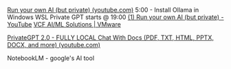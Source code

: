 [Run your own AI (but private) (youtube.com)](https://www.youtube.com/watch?v=WxYC9-hBM_g)
5:00 - Install Ollama in Windows WSL
Private GPT starts @ 19:00
[(1) Run your own AI (but private) - YouTube](https://www.youtube.com/watch?v=WxYC9-hBM_g)
[VCF AI/ML Solutions | VMware](https://www.vmware.com/products/vsphere/ai-ml.html)

[PrivateGPT 2.0 - FULLY LOCAL Chat With Docs (PDF, TXT, HTML, PPTX, DOCX, and more) (youtube.com)](https://www.youtube.com/watch?v=XFiof0V3nhA)

NotebookLM - google's AI tool